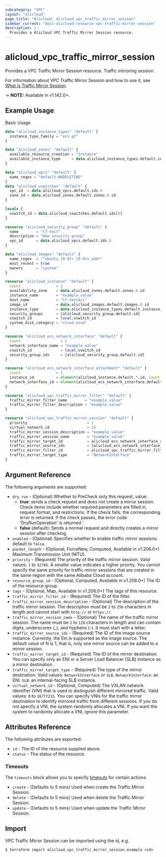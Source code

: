 ```yaml
---
subcategory: "VPC"
layout: "alicloud"
page_title: "Alicloud: alicloud_vpc_traffic_mirror_session"
sidebar_current: "docs-alicloud-resource-vpc-traffic-mirror-session"
description: |-
  Provides a Alicloud VPC Traffic Mirror Session resource.
---
```


# alicloud_vpc_traffic_mirror_session

Provides a VPC Traffic Mirror Session resource. Traffic mirroring session.

For information about VPC Traffic Mirror Session and how to use it, see [What is Traffic Mirror Session](https://www.alibabacloud.com/help/en/doc-detail/261364.htm).

-> **NOTE:** Available in v1.142.0+.

## Example Usage

Basic Usage

```terraform
data "alicloud_instance_types" "default" {
  instance_type_family = "ecs.g7"
}

data "alicloud_zones" "default" {
  available_resource_creation = "Instance"
  available_instance_type     = data.alicloud_instance_types.default.instance_types.0.id
}

data "alicloud_vpcs" "default" {
  name_regex = "default-NODELETING"
}
data "alicloud_vswitches" "default" {
  vpc_id  = data.alicloud_vpcs.default.ids.0
  zone_id = data.alicloud_zones.default.zones.0.id
}

locals {
  vswitch_id = data.alicloud_vswitches.default.ids[0]
}

resource "alicloud_security_group" "default" {
  name        = "tf-test"
  description = "New security group"
  vpc_id      = data.alicloud_vpcs.default.ids.0
}

data "alicloud_images" "default" {
  name_regex  = "^ubuntu_[0-9]+_[0-9]+_x64*"
  most_recent = true
  owners      = "system"
}

resource "alicloud_instance" "default" {
  count                = 2
  availability_zone    = data.alicloud_zones.default.zones.0.id
  instance_name        = "example_value"
  host_name            = "tf-testAcc"
  image_id             = data.alicloud_images.default.images.0.id
  instance_type        = data.alicloud_instance_types.default.instance_types.0.id
  security_groups      = [alicloud_security_group.default.id]
  vswitch_id           = local.vswitch_id
  system_disk_category = "cloud_essd"
}

resource "alicloud_ecs_network_interface" "default" {
  count                  = 2
  network_interface_name = "example_value"
  vswitch_id             = local.vswitch_id
  security_group_ids     = [alicloud_security_group.default.id]
}

resource "alicloud_ecs_network_interface_attachment" "default" {
  count                = 2
  instance_id          = element(alicloud_instance.default.*.id, count.index)
  network_interface_id = element(alicloud_ecs_network_interface.default.*.id, count.index)
}

resource "alicloud_vpc_traffic_mirror_filter" "default" {
  traffic_mirror_filter_name        = "example_value"
  traffic_mirror_filter_description = "example_value"
}

resource "alicloud_vpc_traffic_mirror_session" "default" {
  priority                           = 1
  virtual_network_id                 = 10
  traffic_mirror_session_description = "example_value"
  traffic_mirror_session_name        = "example_value"
  traffic_mirror_target_id           = alicloud_ecs_network_interface_attachment.default[0].network_interface_id
  traffic_mirror_source_ids          = [alicloud_ecs_network_interface_attachment.default[1].network_interface_id]
  traffic_mirror_filter_id           = alicloud_vpc_traffic_mirror_filter.default.id
  traffic_mirror_target_type         = "NetworkInterface"
}
```


## Argument Reference

The following arguments are supported:
* `dry_run` - (Optional) Whether to PreCheck only this request, value:
  - **true**: sends a check request and does not create a mirror session. Check items include whether required parameters are filled in, request format, and restrictions. If the check fails, the corresponding error is returned. If the check passes, the error code 'DryRunOperation' is returned '.
  - **false** (default): Sends a normal request and directly creates a mirror session after checking.
* `enabled` - (Optional) Specifies whether to enable traffic mirror sessions. default to `false`.
* `packet_length` - (Optional, ForceNew, Computed, Available in v1.206.0+) Maximum Transmission Unit (MTU).
* `priority` - (Required) The priority of the traffic mirror session. Valid values: `1` to `32766`. A smaller value indicates a higher priority. You cannot specify the same priority for traffic mirror sessions that are created in the same region with the same Alibaba Cloud account.
* `resource_group_id` - (Optional, Computed, Available in v1.206.0+) The ID of the resource group.
* `tags` - (Optional, Map, Available in v1.206.0+) The tags of this resource.
* `traffic_mirror_filter_id` - (Required) The ID of the filter.
* `traffic_mirror_session_description` - (Optional) The description of the traffic mirror session. The description must be `2` to `256` characters in length and cannot start with `http://` or `https://`.
* `traffic_mirror_session_name` - (Optional)  The name of the traffic mirror session. The name must be `2` to `128` characters in length and can contain digits, underscores (_), and hyphens (-). It must start with a letter.
* `traffic_mirror_source_ids` - (Required) The ID of the image source instance. Currently, the Eni is supported as the image source. The default value of N is 1, that is, only one mirror source can be added to a mirror session.
* `traffic_mirror_target_id` - (Required) The ID of the mirror destination. You can specify only an ENI or a Server Load Balancer (SLB) instance as a mirror destination.
* `traffic_mirror_target_type` - (Required) The type of the mirror destination. Valid values: `NetworkInterface` or `SLB`. `NetworkInterface`: an ENI. `SLB`: an internal-facing SLB instance.
* `virtual_network_id` - (Optional, Computed) The VXLAN network identifier (VNI) that is used to distinguish different mirrored traffic. Valid values: `0` to `16777215`. You can specify VNIs for the traffic mirror destination to identify mirrored traffic from different sessions. If you do not specify a VNI, the system randomly allocates a VNI. If you want the system to randomly allocate a VNI, ignore this parameter.



## Attributes Reference

The following attributes are exported:
* `id` - The ID of the resource supplied above.
* `status` - The status of the resource.

### Timeouts

The `timeouts` block allows you to specify [timeouts](https://www.terraform.io/docs/configuration-0-11/resources.html#timeouts) for certain actions:
* `create` - (Defaults to 5 mins) Used when create the Traffic Mirror Session.
* `delete` - (Defaults to 5 mins) Used when delete the Traffic Mirror Session.
* `update` - (Defaults to 5 mins) Used when update the Traffic Mirror Session.

## Import

VPC Traffic Mirror Session can be imported using the id, e.g.

```shell
$ terraform import alicloud_vpc_traffic_mirror_session.example <id>
```